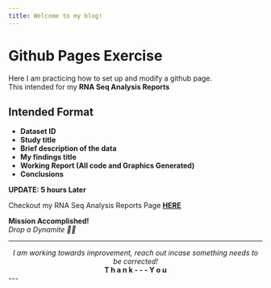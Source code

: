 ```yaml
---
title: Welcome to my blog!
---
```


# Github Pages Exercise

Here I am practicing how to set up and modify a github page.   
This intended for my **RNA Seq Analysis Reports**

## Intended Format

- **Dataset ID**
- **Study title**
- **Brief description of the data**
- **My findings title** 
- **Working Report (All code and Graphics Generated)**
- **Conclusions**

**UPDATE: 5 hours Later**  

Checkout my RNA Seq Analysis Reports Page [**HERE**](https://lujason01.github.io/rna_seq_analysis/)  

**Mission Accomplished!**    
*Drop a Dynamite 🧨💥*

---
<center> <i>I am working towards improvement, reach out incase something needs to be corrected!</i> </center>

<center> <b> T  h  a  n  k  - - -  Y  o  u </b> </center>
---
